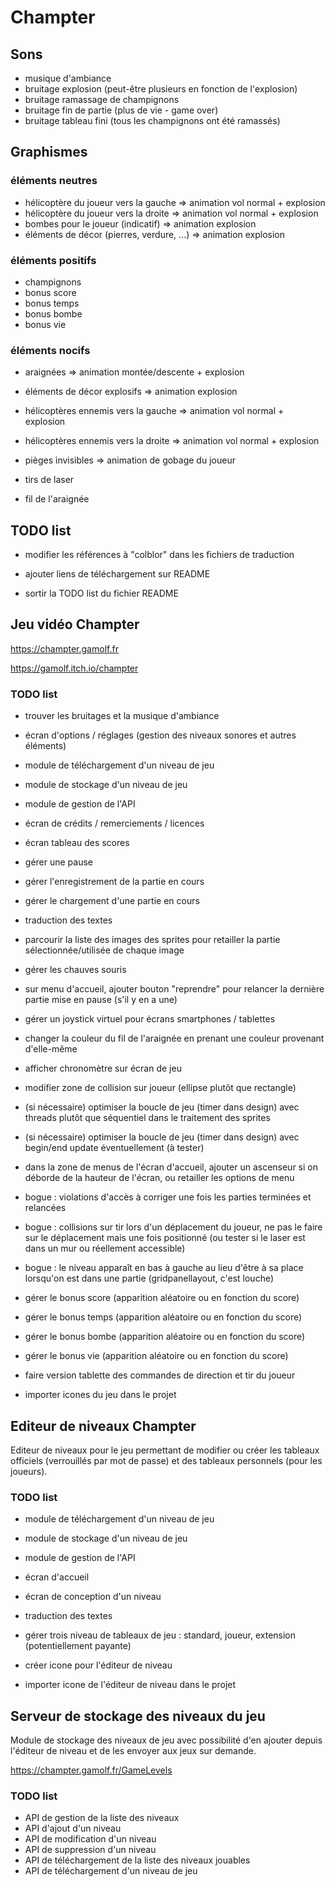 # Champter

## Sons

* musique d'ambiance
* bruitage explosion (peut-être plusieurs en fonction de l'explosion)
* bruitage ramassage de champignons
* bruitage fin de partie (plus de vie - game over)
* bruitage tableau fini (tous les champignons ont été ramassés)

## Graphismes

### éléments neutres

* hélicoptère du joueur vers la gauche => animation vol normal + explosion
* hélicoptère du joueur vers la droite => animation vol normal + explosion
* bombes pour le joueur (indicatif) => animation explosion
* éléments de décor (pierres, verdure, ...) => animation explosion

### éléments positifs

* champignons
* bonus score
* bonus temps
* bonus bombe
* bonus vie

### éléments nocifs

* araignées => animation montée/descente + explosion
* éléments de décor explosifs => animation explosion
* hélicoptères ennemis vers la gauche => animation vol normal + explosion
* hélicoptères ennemis vers la droite => animation vol normal + explosion

* pièges invisibles => animation de gobage du joueur

* tirs de laser
* fil de l'araignée

## TODO list

* modifier les références à "colblor" dans les fichiers de traduction

* ajouter liens de téléchargement sur README

* sortir la TODO list du fichier README

## Jeu vidéo Champter

https://champter.gamolf.fr

https://gamolf.itch.io/champter

### TODO list

* trouver les bruitages et la musique d'ambiance
* écran d'options / réglages (gestion des niveaux sonores et autres éléments)

* module de téléchargement d'un niveau de jeu
* module de stockage d'un niveau de jeu
* module de gestion de l'API
* écran de crédits / remerciements / licences
* écran tableau des scores
* gérer une pause
* gérer l'enregistrement de la partie en cours
* gérer le chargement d'une partie en cours
* traduction des textes
* parcourir la liste des images des sprites pour retailler la partie sélectionnée/utilisée de chaque image

* gérer les chauves souris

* sur menu d'accueil, ajouter bouton "reprendre" pour relancer la dernière partie mise en pause (s'il y en a une)

* gérer un joystick virtuel pour écrans smartphones / tablettes

* changer la couleur du fil de l'araignée en prenant une couleur provenant d'elle-même

* afficher chronomètre sur écran de jeu 

* modifier zone de collision sur joueur (ellipse plutôt que rectangle)

* (si nécessaire) optimiser la boucle de jeu (timer dans design) avec threads plutôt que séquentiel dans le traitement des sprites

* (si nécessaire) optimiser la boucle de jeu (timer dans design) avec begin/end update éventuellement (à tester)

* dans la zone de menus de l'écran d'accueil, ajouter un ascenseur si on déborde de la hauteur de l'écran, ou retailler les options de menu

* bogue : violations d'accès à corriger une fois les parties terminées et relancées

* bogue : collisions sur tir lors d'un déplacement du joueur, ne pas le faire sur le déplacement mais une fois positionné (ou tester si le laser est dans un mur ou réellement accessible)

* bogue : le niveau apparaît en bas à gauche au lieu d'être à sa place lorsqu'on est dans une partie (gridpanellayout, c'est louche)

* gérer le bonus score (apparition aléatoire ou en fonction du score)
* gérer le bonus temps (apparition aléatoire ou en fonction du score)
* gérer le bonus bombe (apparition aléatoire ou en fonction du score)
* gérer le bonus vie (apparition aléatoire ou en fonction du score)

* faire version tablette des commandes de direction et tir du joueur

* importer icones du jeu dans le projet

## Editeur de niveaux Champter

Editeur de niveaux pour le jeu permettant de modifier ou créer les tableaux officiels (verrouillés par mot de passe) et des tableaux personnels (pour les joueurs).

### TODO list

* module de téléchargement d'un niveau de jeu
* module de stockage d'un niveau de jeu
* module de gestion de l'API
* écran d'accueil
* écran de conception d'un niveau
* traduction des textes
* gérer trois niveau de tableaux de jeu : standard, joueur, extension (potentiellement payante)

* créer icone pour l'éditeur de niveau
* importer icone de l'éditeur de niveau dans le projet

## Serveur de stockage des niveaux du jeu

Module de stockage des niveaux de jeu avec possibilité d'en ajouter depuis l'éditeur de niveau et de les envoyer aux jeux sur demande.

https://champter.gamolf.fr/GameLevels

### TODO list

* API de gestion de la liste des niveaux
* API d'ajout d'un niveau
* API de modification d'un niveau
* API de suppression d'un niveau
* API de téléchargement de la liste des niveaux jouables
* API de téléchargement d'un niveau de jeu
